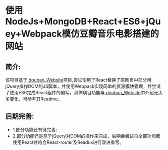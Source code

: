 使用NodeJs+MongoDB+React+ES6+jQuey+Webpack模仿豆瓣音乐电影搭建的网站
================================================

简介:
---------------
该项目基于<a href="https://github.com/Loogeek/douban_Website" target="\_blank"> douban_Website</a>项目,尝试使用了React替换了原网页中部分用jQuery操作DOM的JS脚本，并使用Webpack实现简单的资源模块管理，并尝试了使用ES6完成React组件的编写，具体项目功能与<a href="https://github.com/Loogeek/douban_Website" target="\_blank"> douban_Website</a>中介绍无太多变化，可参考其Readme。


后期完善:
-------
* 1.部分功能还有待完善;
* 2.部分功能还是基于jQuery对DOM的操作来完成，后期会尝试将全部功能都使用React并结合React-router及Readux进行改进重写。
